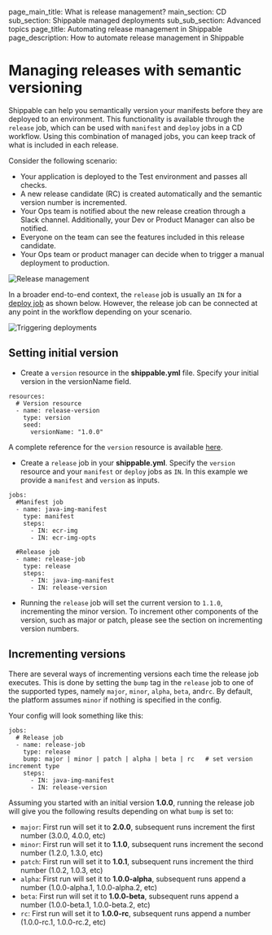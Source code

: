 page_main_title: What is release management?
main_section: CD
sub_section: Shippable managed deployments
sub_sub_section: Advanced topics
page_title: Automating release management in Shippable
page_description: How to automate release management in Shippable

# Managing releases with semantic versioning

Shippable can help you semantically version your manifests before they are deployed to an environment. This functionality is available through the `release` job, which can be used with `manifest` and `deploy` jobs in a CD workflow. Using this combination of managed jobs, you can keep track of what is included in each release.

Consider the following scenario:

- Your application is deployed to the Test environment and passes all checks.
- A new release candidate (RC) is created automatically and the semantic version number is incremented.
- Your Ops team is notified about the new release creation through a Slack channel. Additionally, your Dev or Product Manager can also be notified.
- Everyone on the team can see the features included in this release candidate.
- Your Ops team or product manager can decide when to trigger a manual deployment to production.

<img src="/images/release/release-workflow.png" alt="Release management">

In a broader end-to-end context, the `release` job is usually an `IN` for a [deploy job](/platform/workflow/job/deploy/) as shown below. However, the release job can be connected at any point in the workflow depending on your scenario.

<img src="/images/release/release-job-context.png" alt="Triggering deployments" style="vertical-align: middle;display: block;margin-left: auto;margin-right: auto;"/>

## Setting initial version

-  Create a `version` resource in the **shippable.yml** file. Specify your initial version in the versionName field.

```
resources:
  # Version resource
  - name: release-version
    type: version
    seed:
      versionName: "1.0.0"
```

A complete reference for the `version` resource is available [here](/platform/workflow/resource/version).

- Create a `release` job in your **shippable.yml**. Specify the `version` resource and your `manifest` or `deploy` jobs as `IN`. In this example
 we provide a `manifest` and `version` as inputs.

```
jobs:
  #Manifest job  
  - name: java-img-manifest
    type: manifest
    steps:
      - IN: ecr-img
      - IN: ecr-img-opts

  #Release job    
  - name: release-job
    type: release
    steps:
      - IN: java-img-manifest
      - IN: release-version
```

- Running the `release` job will set the current version to `1.1.0`, incrementing the minor version. To increment other components of the version, such as major or patch, please see the section on incrementing version numbers.

## Incrementing versions

There are several ways of incrementing versions each time the release job executes. This is done by setting the `bump` tag in the `release` job to one of the supported types, namely `major`, `minor`, `alpha`, `beta`, and`rc`. By default, the platform assumes `minor` if nothing is specified in the config.

Your config will look something like this:

```
jobs:
  # Release job    
  - name: release-job
    type: release
    bump: major | minor | patch | alpha | beta | rc   # set version increment type
    steps:
      - IN: java-img-manifest
      - IN: release-version
```

Assuming you started with an initial version **1.0.0**, running the release job will give you the following results depending on what `bump` is set to:

* `major`: First run will set it to **2.0.0**, subsequent runs increment the first number (3.0.0, 4.0.0, etc)
* `minor`: First run will set it to **1.1.0**, subsequent runs increment the second number (1.2.0, 1.3.0, etc)
* `patch`: First run will set it to **1.0.1**, subsequent runs increment the third number (1.0.2, 1.0.3, etc)
* `alpha`: First run will set it to **1.0.0-alpha**, subsequent runs append a number (1.0.0-alpha.1, 1.0.0-alpha.2, etc)
* `beta`: First run will set it to **1.0.0-beta**, subsequent runs append a number (1.0.0-beta.1, 1.0.0-beta.2, etc)
* `rc`: First run will set it to **1.0.0-rc**, subsequent runs append a number (1.0.0-rc.1, 1.0.0-rc.2, etc)
